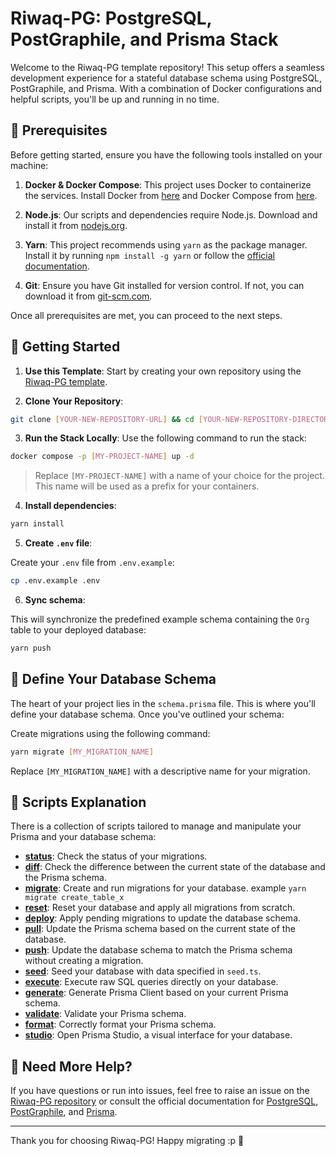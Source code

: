 # Riwaq-PG: PostgreSQL, PostGraphile, and Prisma Stack

Welcome to the Riwaq-PG template repository! This setup offers a seamless development experience for a stateful database schema using PostgreSQL, PostGraphile, and Prisma. With a combination of Docker configurations and helpful scripts, you'll be up and running in no time.

## 📌 Prerequisites

Before getting started, ensure you have the following tools installed on your machine:

1. **Docker & Docker Compose**: This project uses Docker to containerize the services. Install Docker from [here](https://docs.docker.com/get-docker/) and Docker Compose from [here](https://docs.docker.com/compose/install/).
  
2. **Node.js**: Our scripts and dependencies require Node.js. Download and install it from [nodejs.org](https://nodejs.org/).
  
3. **Yarn**: This project recommends using `yarn` as the package manager. Install it by running `npm install -g yarn` or follow the [official documentation](https://classic.yarnpkg.com/en/docs/install/).
  
4. **Git**: Ensure you have Git installed for version control. If not, you can download it from [git-scm.com](https://git-scm.com/).
  
Once all prerequisites are met, you can proceed to the next steps.

## 🚀 Getting Started

1. **Use this Template**:
   Start by creating your own repository using the [Riwaq-PG template](https://github.com/new?template_name=riwaq-pg&template_owner=mahd-dev).

2. **Clone Your Repository**:

```bash
git clone [YOUR-NEW-REPOSITORY-URL] && cd [YOUR-NEW-REPOSITORY-DIRECTORY]
```
3. **Run the Stack Locally**:
  Use the following command to run the stack:

  ```bash
  docker compose -p [MY-PROJECT-NAME] up -d
  ```

> Replace `[MY-PROJECT-NAME]` with a name of your choice for the project. This name will be used as a prefix for your containers.

4. **Install dependencies**:

```bash
yarn install
```

5. **Create `.env` file**:

Create your `.env` file from `.env.example`:

```bash
cp .env.example .env
```

6. **Sync schema**:

This will synchronize the predefined example schema containing the `Org` table to your deployed database:

```bash
yarn push
```

## 📝 Define Your Database Schema

The heart of your project lies in the `schema.prisma` file. This is where you'll define your database schema. Once you've outlined your schema:

Create migrations using the following command:

```bash
yarn migrate [MY_MIGRATION_NAME]
```

Replace `[MY_MIGRATION_NAME]` with a descriptive name for your migration.

## 📜 Scripts Explanation

There is a collection of scripts tailored to manage and manipulate your Prisma and your database schema:

- [**status**](https://www.prisma.io/docs/reference/api-reference/command-reference#migrate-status): Check the status of your migrations.
- [**diff**](https://www.prisma.io/docs/reference/api-reference/command-reference#migrate-diff): Check the difference between the current state of the database and the Prisma schema.
- [**migrate**](https://www.prisma.io/docs/reference/api-reference/command-reference#migrate-dev): Create and run migrations for your database. example `yarn migrate create_table_x`
- [**reset**](https://www.prisma.io/docs/reference/api-reference/command-reference#migrate-reset): Reset your database and apply all migrations from scratch.
- [**deploy**](https://www.prisma.io/docs/reference/api-reference/command-reference#migrate-deploy): Apply pending migrations to update the database schema.
- [**pull**](https://www.prisma.io/docs/reference/api-reference/command-reference#db-pull): Update the Prisma schema based on the current state of the database.
- [**push**](https://www.prisma.io/docs/reference/api-reference/command-reference#db-push): Update the database schema to match the Prisma schema without creating a migration.
- [**seed**](https://www.prisma.io/docs/reference/api-reference/command-reference#db-seed): Seed your database with data specified in `seed.ts`.
- [**execute**](https://www.prisma.io/docs/reference/api-reference/command-reference#db-execute): Execute raw SQL queries directly on your database.
- [**generate**](https://www.prisma.io/docs/reference/api-reference/command-reference#generate): Generate Prisma Client based on your current Prisma schema.
- [**validate**](https://www.prisma.io/docs/reference/api-reference/command-reference#validate): Validate your Prisma schema.
- [**format**](https://www.prisma.io/docs/reference/api-reference/command-reference#format): Correctly format your Prisma schema.
- [**studio**](https://www.prisma.io/docs/reference/api-reference/command-reference#studio): Open Prisma Studio, a visual interface for your database.

## 🧐 Need More Help?

If you have questions or run into issues, feel free to raise an issue on the [Riwaq-PG repository](https://github.com/mahd-dev/riwaq-pg/issues/new) or consult the official documentation for [PostgreSQL](https://www.postgresql.org/docs/), [PostGraphile](https://www.graphile.org/postgraphile/introduction/), and [Prisma](https://www.prisma.io/docs/).

---

Thank you for choosing Riwaq-PG! Happy migrating :p 🚀
